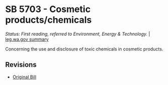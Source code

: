 # SB 5703 - Cosmetic products/chemicals
*Status: First reading, referred to Environment, Energy & Technology.* | [leg.wa.gov summary](https://app.leg.wa.gov/billsummary?BillNumber=5703&Year=2021)

Concerning the use and disclosure of toxic chemicals in cosmetic products.

## Revisions
* [Original Bill](1/)